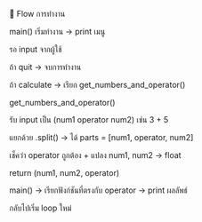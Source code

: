 🔎 Flow การทำงาน

main() เริ่มทำงาน → print เมนู

รอ input จากผู้ใช้

ถ้า quit → จบการทำงาน

ถ้า calculate → เรียก get_numbers_and_operator()

get_numbers_and_operator()

รับ input เป็น (num1 operator num2) เช่น 3 + 5

แยกด้วย .split() → ได้ parts = [num1, operator, num2]

เช็คว่า operator ถูกต้อง + แปลง num1, num2 → float

return (num1, num2, operator)

main() → เรียกฟังก์ชันที่ตรงกับ operator → print ผลลัพธ์

กลับไปเริ่ม loop ใหม่